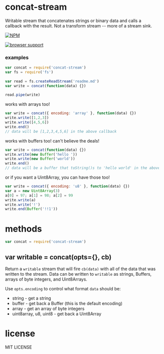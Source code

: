 # concat-stream

Writable stream that concatenates strings or binary data and calls a callback with the result. Not a transform stream -- more of a stream sink.

[![NPM](https://nodei.co/npm/concat-stream.png)](https://nodei.co/npm/concat-stream/)

[![browser support](https://ci.testling.com/maxogden/node-concat-stream.png)](https://ci.testling.com/maxogden/node-concat-stream)

### examples

```js
var concat = require('concat-stream')
var fs = require('fs')
    
var read = fs.createReadStream('readme.md')
var write = concat(function(data) {})
    
read.pipe(write)
```

works with arrays too!

```js
var write = concat({ encoding: 'array' }, function(data) {})
write.write([1,2,3])
write.write([4,5,6])
write.end()
// data will be [1,2,3,4,5,6] in the above callback
```

works with buffers too! can't believe the deals!

```js
var write = concat(function(data) {})
write.write(new Buffer('hello '))
write.write(new Buffer('world'))
write.end()
// data will be a buffer that toString()s to 'hello world' in the above callback
```    

or if you want a Uint8Array, you can have those too!

```js
var write = concat({ encoding: 'u8' }, function(data) {})
var a = new Uint8Array(3)
a[0] = 97; a[1] = 98; a[2] = 99
write.write(a)
write.write('!')
write.end(Buffer('!!1'))
```

# methods

```js
var concat = require('concat-stream')
```

## var writable = concat(opts={}, cb)

Return a `writable` stream that will fire `cb(data)` with all of the data that
was written to the stream. Data can be written to `writable` as strings,
Buffers, arrays of byte integers, and Uint8Arrays. 

Use `opts.encoding` to control what format `data` should be:

* string - get a string
* buffer - get back a Buffer (this is the default encoding)
* array - get an array of byte integers
* uint8array, u8, uint8 - get back a Uint8Array

# license

MIT LICENSE
